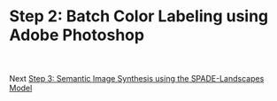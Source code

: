 # Step 2: Batch Color Labeling using Adobe Photoshop


<br></br>
Next [Step 3: Semantic Image Synthesis using the SPADE-Landscapes Model](https://github.com/ellennickles/painting-landscapes-with-the-body/blob/master/outline/05-step3-spadeLandscapes.md)